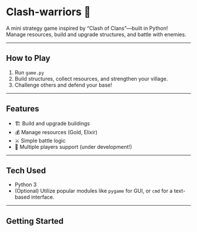# Clash-warriors 🏰

A mini strategy game inspired by “Clash of Clans”—built in Python!  
Manage resources, build and upgrade structures, and battle with enemies.

---

## How to Play

1. Run `game.py`
2. Build structures, collect resources, and strengthen your village.
3. Challenge others and defend your base!

---

## Features

- 🏗️ Build and upgrade buildings
- 💰 Manage resources (Gold, Elixir)
- ⚔️ Simple battle logic
- 👥 Multiple players support (under development!)

---

## Tech Used

- Python 3
- (Optional) Utilize popular modules like `pygame` for GUI, or `cmd` for a text-based interface.

---

## Getting Started


